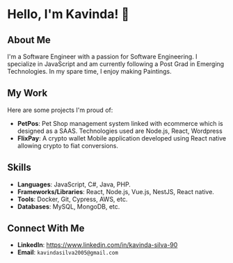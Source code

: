 # Hello, I'm Kavinda! 👋

## About Me
I'm a Software Engineer with a passion for Software Engineering. I specialize in JavaScript and am currently following a Post Grad in Emerging Technologies. In my spare time, I enjoy making Paintings.

## My Work
Here are some projects I'm proud of:

- **PetPos**: Pet Shop management system linked with ecommerce which is designed as a SAAS. Technologies used are Node.js, React, Wordpress
- **FlixPay**: A crypto wallet Mobile application developed using React native allowing crypto to fiat conversions.

## Skills
- **Languages**: JavaScript, C#, Java, PHP.
- **Frameworks/Libraries**: React, Node.js, Vue.js, NestJS, React native.
- **Tools**: Docker, Git, Cypress, AWS, etc.
- **Databases**: MySQL, MongoDB, etc.

## Connect With Me
- **LinkedIn**: https://www.linkedin.com/in/kavinda-silva-90
- **Email**: `kavindasilva2005@gmail.com`


